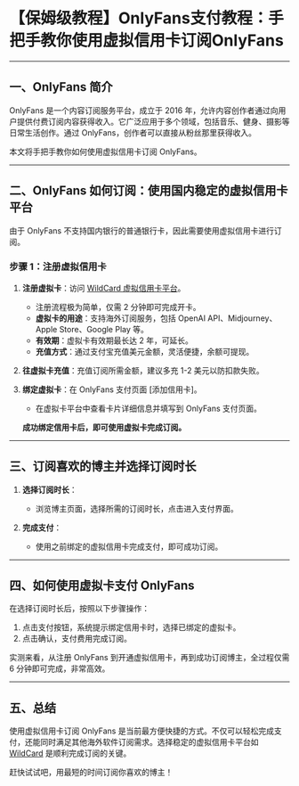 # 【保姆级教程】OnlyFans支付教程：手把手教你使用虚拟信用卡订阅OnlyFans

---

## 一、OnlyFans 简介

OnlyFans 是一个内容订阅服务平台，成立于 2016 年，允许内容创作者通过向用户提供付费订阅内容获得收入。它广泛应用于多个领域，包括音乐、健身、摄影等日常生活创作。通过 OnlyFans，创作者可以直接从粉丝那里获得收入。


本文将手把手教你如何使用虚拟信用卡订阅 OnlyFans。

---

## 二、OnlyFans 如何订阅：使用国内稳定的虚拟信用卡平台

由于 OnlyFans 不支持国内银行的普通银行卡，因此需要使用虚拟信用卡进行订阅。

### 步骤 1：注册虚拟信用卡

1. **注册虚拟卡**：访问 [WildCard 虚拟信用卡平台](https://bewildcard.com/i/ACCPAY)。
    - 注册流程极为简单，仅需 2 分钟即可完成开卡。
    - **虚拟卡的用途**：支持海外订阅服务，包括 OpenAI API、Midjourney、Apple Store、Google Play 等。
    - **有效期**：虚拟卡有效期最长达 2 年，可延长。
    - **充值方式**：通过支付宝充值美元金额，灵活便捷，余额可提现。

2. **往虚拟卡充值**：充值订阅所需金额，建议多充 1-2 美元以防扣款失败。

3. **绑定虚拟卡**：在 OnlyFans 支付页面 [添加信用卡]。
    - 在虚拟卡平台中查看卡片详细信息并填写到 OnlyFans 支付页面。

   **成功绑定信用卡后，即可使用虚拟卡完成订阅。**

---

## 三、订阅喜欢的博主并选择订阅时长

1. **选择订阅时长**：
    - 浏览博主页面，选择所需的订阅时长，点击进入支付界面。

2. **完成支付**：
    - 使用之前绑定的虚拟信用卡完成支付，即可成功订阅。

---

## 四、如何使用虚拟卡支付 OnlyFans

在选择订阅时长后，按照以下步骤操作：

1. 点击支付按钮，系统提示绑定信用卡时，选择已绑定的虚拟卡。
2. 点击确认，支付费用完成订阅。

实测来看，从注册 OnlyFans 到开通虚拟信用卡，再到成功订阅博主，全过程仅需 6 分钟即可完成，非常高效。

---

## 五、总结

使用虚拟信用卡订阅 OnlyFans 是当前最方便快捷的方式。不仅可以轻松完成支付，还能同时满足其他海外软件订阅需求。选择稳定的虚拟信用卡平台如 [WildCard](https://bewildcard.com/i/ACCPAY) 是顺利完成订阅的关键。

赶快试试吧，用最短的时间订阅你喜欢的博主！

